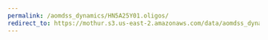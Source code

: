 ```yaml
---
permalink: /aomdss_dynamics/HN5A25Y01.oligos/
redirect_to: https://mothur.s3.us-east-2.amazonaws.com/data/aomdss_dynamics/HN5A25Y01.oligos
---
```


